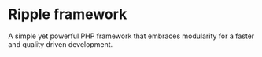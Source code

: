 # Ripple framework

A simple yet powerful PHP framework that embraces modularity for a faster and quality driven development.
